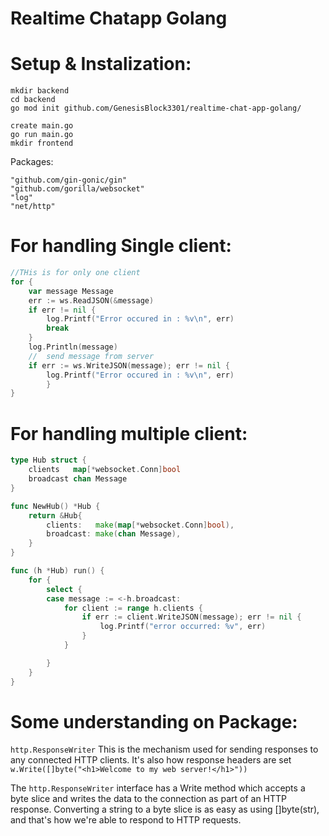 # Realtime Chatapp Golang
# Setup & Instalization:
```
mkdir backend
cd backend
go mod init github.com/GenesisBlock3301/realtime-chat-app-golang/

create main.go
go run main.go
mkdir frontend

```
Packages:
```
"github.com/gin-gonic/gin"
"github.com/gorilla/websocket"
"log"
"net/http"
```
# For handling Single client:
```go
//THis is for only one client
for {
	var message Message
	err := ws.ReadJSON(&message)
	if err != nil {
		log.Printf("Error occured in : %v\n", err)
		break
	}
	log.Println(message)
	//	send message from server
	if err := ws.WriteJSON(message); err != nil {
		log.Printf("Error occured in : %v\n", err)
		}
}
```

# For handling multiple client:
```go
type Hub struct {
	clients   map[*websocket.Conn]bool
	broadcast chan Message
}

func NewHub() *Hub {
	return &Hub{
		clients:   make(map[*websocket.Conn]bool),
		broadcast: make(chan Message),
	}
}

func (h *Hub) run() {
	for {
		select {
		case message := <-h.broadcast:
			for client := range h.clients {
				if err := client.WriteJSON(message); err != nil {
					log.Printf("error occurred: %v", err)
				}
			}

		}
	}
}


```
# Some understanding on Package:

`http.ResponseWriter`  This is the mechanism used for sending responses to any connected HTTP clients. 
It's also how response headers are set<br>
`w.Write([]byte("<h1>Welcome to my web server!</h1>"))`

The ``http.ResponseWriter`` interface has a Write method which accepts a byte slice and writes the data to the connection as part of an HTTP response. Converting a string to a byte slice is as easy as using []byte(str), and that's how we're able to respond to HTTP requests.
